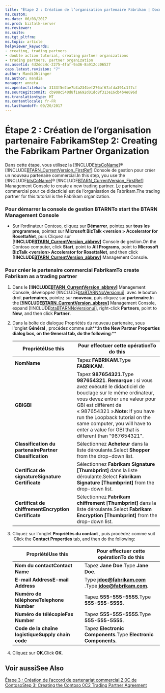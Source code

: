 ```yaml
---
title: "Étape 2 : Création de l’organisation partenaire Fabrikam | Documents Microsoft"
ms.custom: 
ms.date: 06/08/2017
ms.prod: biztalk-server
ms.reviewer: 
ms.suite: 
ms.tgt_pltfrm: 
ms.topic: article
helpviewer_keywords:
- creating, trading partners
- double action tutorial, creating partner organizations
- trading partners, partner organization
ms.assetid: 4d2ddc4c-2275-4faf-9a36-8a912cc06527
caps.latest.revision: "7"
author: MandiOhlinger
ms.author: mandia
manager: anneta
ms.openlocfilehash: 3133f5e2ae7b3a234bef276af67afda391c1f7cf
ms.sourcegitcommit: cb908c540d8f1a692d01dc8f313e16cb4b4e696d
ms.translationtype: MT
ms.contentlocale: fr-FR
ms.lasthandoff: 09/20/2017
---
```

# <a name="step-2-creating-the-fabrikam-partner-organization"></a><span data-ttu-id="7536f-102">Étape 2 : Création de l’organisation partenaire Fabrikam</span><span class="sxs-lookup"><span data-stu-id="7536f-102">Step 2: Creating the Fabrikam Partner Organization</span></span>
<span data-ttu-id="7536f-103">Dans cette étape, vous utilisez la [!INCLUDE[btsCoName](../../includes/btsconame-md.md)]® [!INCLUDE[BTARN_CurrentVersion_FirstRef](../../includes/btarn-currentversion-firstref-md.md)] Console de gestion pour créer un nouveau partenaire commercial.</span><span class="sxs-lookup"><span data-stu-id="7536f-103">In this step, you use the [!INCLUDE[btsCoName](../../includes/btsconame-md.md)]® [!INCLUDE[BTARN_CurrentVersion_FirstRef](../../includes/btarn-currentversion-firstref-md.md)] Management Console to create a new trading partner.</span></span> <span data-ttu-id="7536f-104">Le partenaire commercial pour ce didacticiel est de l’organisation de Fabrikam.</span><span class="sxs-lookup"><span data-stu-id="7536f-104">The trading partner for this tutorial is the Fabrikam organization.</span></span>  
  
### <a name="to-start-the-btarn-management-console"></a><span data-ttu-id="7536f-105">Pour démarrer la console de gestion BTARN</span><span class="sxs-lookup"><span data-stu-id="7536f-105">To start the BTARN Management Console</span></span>  
  
-   <span data-ttu-id="7536f-106">Sur l’ordinateur Contoso, cliquez sur **Démarrer**, pointez sur **tous les programmes**, pointez sur **Microsoft BizTalk \<version > Accelerator for RosettaNet**, puis Cliquez sur  **[!INCLUDE[BTARN_CurrentVersion_abbrev](../../includes/btarn-currentversion-abbrev-md.md)]**  Console de gestion.</span><span class="sxs-lookup"><span data-stu-id="7536f-106">On the Contoso computer, click **Start**, point to **All Programs**, point to **Microsoft BizTalk \<version> Accelerator for RosettaNet**, and then click **[!INCLUDE[BTARN_CurrentVersion_abbrev](../../includes/btarn-currentversion-abbrev-md.md)]** Management Console.</span></span>  
  
### <a name="to-create-fabrikam-as-a-trading-partner"></a><span data-ttu-id="7536f-107">Pour créer le partenaire commercial Fabrikam</span><span class="sxs-lookup"><span data-stu-id="7536f-107">To create Fabrikam as a trading partner</span></span>  
  
1.  <span data-ttu-id="7536f-108">Dans le  **[!INCLUDE[BTARN_CurrentVersion_abbrev](../../includes/btarn-currentversion-abbrev-md.md)]**  Management Console, développez [!INCLUDE[btaBTARNNoVersionui](../../includes/btabtarnnoversionui-md.md)], avec le bouton droit **partenaires**, pointez sur **nouveau**, puis cliquez sur **partenaire**.</span><span class="sxs-lookup"><span data-stu-id="7536f-108">In the **[!INCLUDE[BTARN_CurrentVersion_abbrev](../../includes/btarn-currentversion-abbrev-md.md)]** Management Console, expand [!INCLUDE[btaBTARNNoVersionui](../../includes/btabtarnnoversionui-md.md)], right-click **Partners**, point to **New**, and then click **Partner**.</span></span>  
  
2.  <span data-ttu-id="7536f-109">Dans la boîte de dialogue Propriétés du nouveau partenaire, sous l'onglet **Général** , procédez comme suit**:**</span><span class="sxs-lookup"><span data-stu-id="7536f-109">In the New Partner Properties dialog box, on the **General** tab, do the following**:**</span></span>  
  
    |<span data-ttu-id="7536f-110">Propriété</span><span class="sxs-lookup"><span data-stu-id="7536f-110">Use this</span></span>|<span data-ttu-id="7536f-111">Pour effectuer cette opération</span><span class="sxs-lookup"><span data-stu-id="7536f-111">To do this</span></span>|  
    |--------------|----------------|  
    |<span data-ttu-id="7536f-112">**Nom**</span><span class="sxs-lookup"><span data-stu-id="7536f-112">**Name**</span></span>|<span data-ttu-id="7536f-113">Tapez **FABRIKAM**.</span><span class="sxs-lookup"><span data-stu-id="7536f-113">Type **FABRIKAM**.</span></span>|  
    |<span data-ttu-id="7536f-114">**GBI**</span><span class="sxs-lookup"><span data-stu-id="7536f-114">**GBI**</span></span>|<span data-ttu-id="7536f-115">Tapez **987654321**.</span><span class="sxs-lookup"><span data-stu-id="7536f-115">Type **987654321**.</span></span> <span data-ttu-id="7536f-116">**Remarque :** si vous avez exécuté le didacticiel de bouclage sur le même ordinateur, vous devez entrer une valeur pour GBI est différent de « 987654321 ».</span><span class="sxs-lookup"><span data-stu-id="7536f-116">**Note:**  If you have run the Loopback tutorial on the same computer, you will have to enter a value for GBI that is different than "987654321".</span></span>|  
    |<span data-ttu-id="7536f-117">**Classification du partenaire**</span><span class="sxs-lookup"><span data-stu-id="7536f-117">**Partner Classification**</span></span>|<span data-ttu-id="7536f-118">Sélectionnez **Acheteur** dans la liste déroulante.</span><span class="sxs-lookup"><span data-stu-id="7536f-118">Select **Shopper** from the drop-down list.</span></span>|  
    |<span data-ttu-id="7536f-119">**Certificat de signature**</span><span class="sxs-lookup"><span data-stu-id="7536f-119">**Signature Certificate**</span></span>|<span data-ttu-id="7536f-120">Sélectionnez **Fabrikam Signature [Thumbprint]** dans la liste déroulante.</span><span class="sxs-lookup"><span data-stu-id="7536f-120">Select **Fabrikam Signature [Thumbprint]** from the drop-down list.</span></span>|  
    |<span data-ttu-id="7536f-121">**Certificat de chiffrement**</span><span class="sxs-lookup"><span data-stu-id="7536f-121">**Encryption Certificate**</span></span>|<span data-ttu-id="7536f-122">Sélectionnez **Fabrikam chiffrement [Thumbprint]** dans la liste déroulante.</span><span class="sxs-lookup"><span data-stu-id="7536f-122">Select **Fabrikam Encryption [Thumbprint]** from the drop-down list.</span></span>|  
  
3.  <span data-ttu-id="7536f-123">Cliquez sur l'onglet **Propriétés du contact** , puis procédez comme suit :</span><span class="sxs-lookup"><span data-stu-id="7536f-123">Click the **Contact Properties** tab, and then do the following:</span></span>  
  
    |<span data-ttu-id="7536f-124">Propriété</span><span class="sxs-lookup"><span data-stu-id="7536f-124">Use this</span></span>|<span data-ttu-id="7536f-125">Pour effectuer cette opération</span><span class="sxs-lookup"><span data-stu-id="7536f-125">To do this</span></span>|  
    |--------------|----------------|  
    |<span data-ttu-id="7536f-126">**Nom du contact**</span><span class="sxs-lookup"><span data-stu-id="7536f-126">**Contact Name**</span></span>|<span data-ttu-id="7536f-127">Tapez **Jane Doe**.</span><span class="sxs-lookup"><span data-stu-id="7536f-127">Type **Jane Doe**.</span></span>|  
    |<span data-ttu-id="7536f-128">**E-mail Address**</span><span class="sxs-lookup"><span data-stu-id="7536f-128">**E-mail Address**</span></span>|<span data-ttu-id="7536f-129">Type  **jdoe@fabrikam.com** .</span><span class="sxs-lookup"><span data-stu-id="7536f-129">Type **jdoe@fabrikam.com**.</span></span>|  
    |<span data-ttu-id="7536f-130">**Numéro de téléphone**</span><span class="sxs-lookup"><span data-stu-id="7536f-130">**Telephone Number**</span></span>|<span data-ttu-id="7536f-131">Tapez **555-555-5555**.</span><span class="sxs-lookup"><span data-stu-id="7536f-131">Type **555-555-5555**.</span></span>|  
    |<span data-ttu-id="7536f-132">**Numéro de télécopie**</span><span class="sxs-lookup"><span data-stu-id="7536f-132">**Fax Number**</span></span>|<span data-ttu-id="7536f-133">Tapez **555-555-5555**.</span><span class="sxs-lookup"><span data-stu-id="7536f-133">Type **555-555-5555**.</span></span>|  
    |<span data-ttu-id="7536f-134">**Code de la chaîne logistique**</span><span class="sxs-lookup"><span data-stu-id="7536f-134">**Supply chain code**</span></span>|<span data-ttu-id="7536f-135">Tapez **Electronic Components**.</span><span class="sxs-lookup"><span data-stu-id="7536f-135">Type **Electronic Components**.</span></span>|  
  
4.  <span data-ttu-id="7536f-136">Cliquez sur **OK**.</span><span class="sxs-lookup"><span data-stu-id="7536f-136">Click **OK**.</span></span>  
  
## <a name="see-also"></a><span data-ttu-id="7536f-137">Voir aussi</span><span class="sxs-lookup"><span data-stu-id="7536f-137">See Also</span></span>  
 [<span data-ttu-id="7536f-138">Étape 3 : Création de l’accord de partenariat commercial 2 0C de Contoso</span><span class="sxs-lookup"><span data-stu-id="7536f-138">Step 3: Creating the Contoso 0C2 Trading Partner Agreement</span></span>](../../adapters-and-accelerators/accelerator-rosettanet/step-3-creating-the-contoso-0c2-trading-partner-agreement.md)